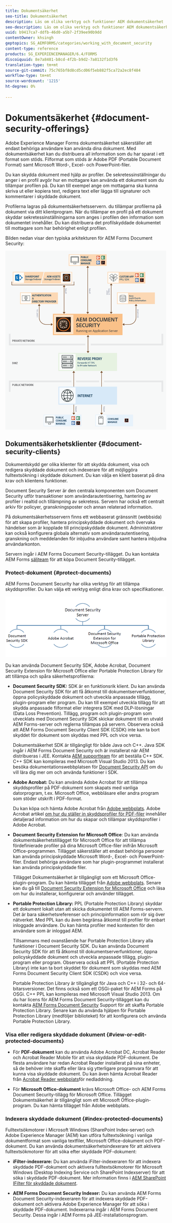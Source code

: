 ```yaml
---
title: Dokumentsäkerhet
seo-title: Dokumentsäkerhet
description: Läs om olika verktyg och funktioner AEM dokumentsäkerhet
seo-description: Läs om olika verktyg och funktioner AEM dokumentsäkerhet
uuid: b9417ca7-ddfb-46d0-a5b7-2f39ee90b9dd
contentOwner: khsingh
geptopics: SG_AEMFORMS/categories/working_with_document_security
content-type: reference
products: SG_EXPERIENCEMANAGER/6.4/FORMS
discoiquuid: 8e7a8481-b8cd-4f2b-b9d2-7a8132f1d3f6
translation-type: tm+mt
source-git-commit: 75c765bf8d8cd5cd06f5eb882f5ca72a2ec8f484
workflow-type: tm+mt
source-wordcount: '1215'
ht-degree: 0%

---
```



# Dokumentsäkerhet {#document-security-offerings}

Adobe Experience Manager Forms dokumentsäkerhet säkerställer att endast behöriga användare kan använda dina dokument. Med dokumentsäkerhet kan du distribuera all information som du har sparat i ett format som stöds. Filformat som stöds är Adobe PDF (Portable Document Format) samt Microsoft Word-, Excel- och PowerPoint-filer.

Du kan skydda dokument med hjälp av profiler. De sekretessinställningar du anger i en profil avgör hur en mottagare kan använda ett dokument som du tillämpar profilen på. Du kan till exempel ange om mottagarna ska kunna skriva ut eller kopiera text, redigera text eller lägga till signaturer och kommentarer i skyddade dokument.

Profilerna lagras på dokumentsäkerhetsservern. du tillämpar profilerna på dokument via ditt klientprogram. När du tillämpar en profil på ett dokument skyddar sekretessinställningarna som anges i profilen den information som dokumentet innehåller. Du kan distribuera det profilskyddade dokumentet till mottagare som har behörighet enligt profilen.

Bilden nedan visar den typiska arkitekturen för AEM Forms Document Security:

![Dokumentsäkerhet - rekommenderad arkitektur](do-not-localize/document_security_architecture.png)

## Dokumentsäkerhetsklienter {#document-security-clients}

Dokumentskydd ger olika klienter för att skydda dokument, visa och redigera skyddade dokument och indexerare för att möjliggöra fulltextsökning i skyddade dokument. Du kan välja en klient baserat på dina krav och klientens funktioner.

Document Security Server är den centrala komponenten som Document Security utför transaktioner som användarautentisering, hantering av profiler i realtid och tillämpning av sekretess. Servern har också ett centralt arkiv för policyer, granskningsposter och annan relaterad information.

På dokumentsäkerhetsservern finns ett webbaserat gränssnitt (webbsida) för att skapa profiler, hantera principskyddade dokument och övervaka händelser som är kopplade till principskyddade dokument. Administratörer kan också konfigurera globala alternativ som användarautentisering, granskning och meddelanden för inbjudna användare samt hantera inbjudna användarkonton.

Servern ingår i AEM Forms Document Security-tillägget. Du kan kontakta AEM Forms [säljteam](https://www.adobe.com/products/request-consultation/marketing-cloud.html?s_osc=70114000002JNwKAAW&amp;s_iid=70114000002JHs3AAG) för att köpa Document Security-tillägget.

### Protect-dokument {#protect-documents}

AEM Forms Document Security har olika verktyg för att tillämpa skyddsprofiler. Du kan välja ett verktyg enligt dina krav och specifikationer.

![dokumentsäkerhet](assets/document-security-offerings.png)

Du kan använda Document Security SDK, Adobe Acrobat, Document Security Extension för Microsoft Office eller Portable Protection Library för att tillämpa och spåra säkerhetsprofilerna:

* **Document Security SDK:** SDK är en funktionsrik klient. Du kan använda Document Security SDK för att få åtkomst till dokumentserverfunktioner, öppna policyskyddade dokument och utveckla anpassade tillägg, plugin-program eller program. Du kan till exempel utveckla tillägg för att skydda anpassade filformat eller integrera SDK med DLP-lösningar (Data Loss Prevention). Tillägg, program och plugin-program som utvecklats med Document Security SDK skickar dokument till en utvald AEM Forms-server och reglerna tillämpas på servern. Observera också att AEM Forms Document Security Client SDK (CSDK) inte kan ta bort skyddet för dokument som skyddas med PPL och vice versa.

   Dokumentsäkerhet SDK är tillgängligt för både Java och C++. Java SDK ingår i AEM Forms Document Security och är installerat när AEM distribueras i JEE. Kontakta [AEM supportteam](https://helpx.adobe.com/marketing-cloud/contact-support.html) för att beställa C++ SDK. C++ SDK kan kompileras med Microsoft Visual Studio 2013. Du kan besöka dokumentationswebbplatsen för [Document Security API](https://help.adobe.com/en_US/livecycle/11.0/Services/WS92d06802c76abadb76c48dfe12dbeb3e281-7ff0.2.html) om du vill lära dig mer om och använda funktioner i SDK.

* **Adobe Acrobat:** Du kan använda Adobe Acrobat för att tillämpa skyddsprofiler på PDF-dokument som skapats med vanliga datorprogram, t.ex. Microsoft Office, webbläsare eller andra program som stöder utskrift i PDF-format.

   Du kan köpa och hämta Adobe Acrobat från [Adobe webbplats](https://acrobat.adobe.com/us/en/free-trial-download.html). Adobe Acrobat artikel [om hur du ställer in skyddsprofiler för PDF-filer](https://helpx.adobe.com/acrobat/using/setting-security-policies-pdfs.html) innehåller detaljerad information om hur du skapar och tillämpar skyddsprofiler i Adobe Acrobat.

* **Document Security Extension for Microsoft Office**: Du kan använda dokumentsäkerhetstillägget för Microsoft Office för att tillämpa fördefinierade profiler på dina Microsoft Office-filer inifrån Microsoft Office-programmen. Tillägget säkerställer att endast behöriga personer kan använda principskyddade Microsoft Word-, Excel- och PowerPoint-filer. Endast behöriga användare som har plugin-programmet installerat kan använda principskyddade filer.

   Tillägget Dokumentsäkerhet är tillgängligt som ett Microsoft Office-plugin-program. Du kan hämta tillägget från [Adobe webbplats](https://helpx.adobe.com/aem-forms/aem-document-security/download-installer.html). Senare kan du gå till [Document Security Extension for Microsoft Office](https://helpx.adobe.com/aem-forms/aem-document-security/aem-document-security-extension-help.html) och läsa om hur du installerar, konfigurerar och använder tillägget.

* **Portable Protection Library:** PPL (Portable Protection Library) skyddar ett dokument lokalt utan att skicka dokumentet till AEM Forms-servern. Det är bara säkerhetsreferenser och principinformation som rör sig över nätverket. Med PPL kan du även begränsa åtkomst till profiler för enbart inloggade användare. Du kan hämta profiler med kontexten för den användare som är inloggad AEM.

   Tillsammans med ovanstående har Portable Protection Library alla funktioner i Document Security SDK. Du kan använda Document Security SDK för att få åtkomst till dokumentserverfunktioner, öppna policyskyddade dokument och utveckla anpassade tillägg, plugin-program eller program. Observera också att PPL (Portable Protection Library) inte kan ta bort skyddet för dokument som skyddas med AEM Forms Document Security Client SDK (CSDK) och vice versa.

   Portable Protection Library är tillgängligt för Java och C++ i 32- och 64-bitarsversioner. Det finns också som ett OSGi-paket för AEM Forms på OSGi. C++ PPL kan kompileras med Microsoft Visual Studio 2013. Om du har licens för AEM Forms Document Security-tillägget kan du kontakta [AEM Forms Document Security](https://helpx.adobe.com/marketing-cloud/contact-support.html) Support för att skaffa Portable Protection Library. Senare kan du använda hjälpen för Portable Protection Library (medföljer biblioteket) för att konfigurera och använda Portable Protection Library.

### Visa eller redigera skyddade dokument {#view-or-edit-protected-documents}

* För **PDF-dokument** kan du använda Adobe Acrobat DC, Acrobat Reader och Acrobat Reader Mobile för att visa skyddade PDF-dokument. De flesta användare har redan Acrobat Reader installerat på sina enheter, så de behöver inte skaffa eller lära sig ytterligare programvara för att kunna visa skyddade dokument. Du kan även hämta Acrobat Reader från [Acrobat Reader webbplats](https://get.adobe.com/reader/)för nedladdning.

* För **Microsoft Office-dokument** krävs Microsoft Office- och AEM Forms Document Security-tillägg för Microsoft Office. Tillägget Dokumentsäkerhet är tillgängligt som ett Microsoft Office-plugin-program. Du kan hämta tillägget från Adobe webbplats.

### Indexera skyddade dokument {#index-protected-documents}

Fulltextsökmotorer i Microsoft Windows (SharePoint Index-server) och Adobe Experience Manager (AEM) kan utföra fulltextsökning i vanliga dokumentformat som vanliga textfiler, Microsoft Office-dokument och PDF-dokument. Du kan använda dokumentsäkerhetsindexerare för att aktivera fulltextsökmotorer för att söka efter skyddade PDF-dokument:

* **iFilter-indexerare:** Du kan använda iFilter-indexeraren för att indexera skyddade PDF-dokument och aktivera fulltextsökmotorer för Microsoft Windows (Desktop Indexing Service och SharePoint Indexserver) för att söka i skyddade PDF-dokument. Mer information finns i [AEM SharePoint IFilter för skyddade dokument](assets/sharepoint-ifilter-doc-security.pdf).

* **AEM Forms Document Security Indexer:** Du kan använda AEM Forms Document Security-indexeraren för att indexera skyddade PDF-dokument och aktivera Adobe Experience Manager för att söka i skyddade PDF-dokument. Indexerarna ingår i AEM Forms Document Security. Dessa ingår i AEM Forms på JEE-installationsprogram.

